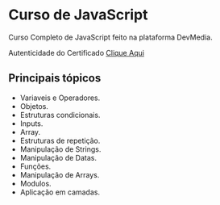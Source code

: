 <h1> Curso de JavaScript </h1>

<p>Curso Completo de JavaScript feito na plataforma DevMedia.</p>
<p>Autenticidade do Certificado <a href="https://www.devmedia.com.br/certificado/tecnologia/javascript/mark-anthony-da-silva-junior">Clique Aqui</a><p>
<h2>Principais tópicos</h2>
<ul>
<li>Variaveis e Operadores.</li>
<li>Objetos.</li>
<li>Estruturas condicionais.</li>
<li>Inputs.</li>
<li>Array.</li>
<li>Estruturas de repetição.</li>
<li>Manipulação de Strings.</li>
<li>Manipulação de Datas.</li>
<li>Funções.</li>
<li>Manipulação de Arrays.</li>
<li>Modulos.</li>
<li>Aplicação em camadas.</li>
</ul>
